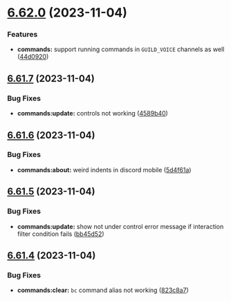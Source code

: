 # [6.62.0](https://github.com/onesoft-sudo/sudobot/compare/v6.61.7...v6.62.0) (2023-11-04)


### Features

* **commands:** support running commands in `GUILD_VOICE` channels as well ([44d0920](https://github.com/onesoft-sudo/sudobot/commit/44d0920fc4db3a04ccc5c19bc124da8b75eaba48))



## [6.61.7](https://github.com/onesoft-sudo/sudobot/compare/v6.61.6...v6.61.7) (2023-11-04)


### Bug Fixes

* **commands:update:** controls not working ([4589b40](https://github.com/onesoft-sudo/sudobot/commit/4589b40cdb8d5e0b3fe32da21e5e2909c315a767))



## [6.61.6](https://github.com/onesoft-sudo/sudobot/compare/v6.61.5...v6.61.6) (2023-11-04)


### Bug Fixes

* **commands:about:** weird indents in discord mobile ([5d4f61a](https://github.com/onesoft-sudo/sudobot/commit/5d4f61a96a10049004320847df94f3131f56b02c))



## [6.61.5](https://github.com/onesoft-sudo/sudobot/compare/v6.61.4...v6.61.5) (2023-11-04)


### Bug Fixes

* **commands:update:** show not under control error message if interaction filter condition fails ([bb45d52](https://github.com/onesoft-sudo/sudobot/commit/bb45d5253c1fd10fa438ae4190feb02b400e5880))



## [6.61.4](https://github.com/onesoft-sudo/sudobot/compare/v6.61.3...v6.61.4) (2023-11-04)


### Bug Fixes

* **commands:clear:** `bc` command alias not working ([823c8a7](https://github.com/onesoft-sudo/sudobot/commit/823c8a789cce5f7f1e133f39615260f18defbba2))



